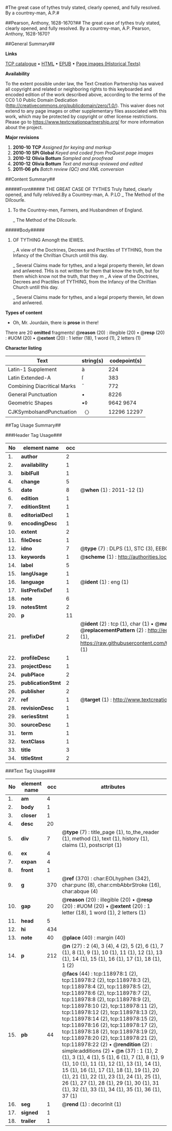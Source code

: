 #The great case of tythes truly stated, clearly opened, and fully resolved. By a countrey-man, A.P.#

##Pearson, Anthony, 1628-1670?##
The great case of tythes truly stated, clearly opened, and fully resolved. By a countrey-man, A.P.
Pearson, Anthony, 1628-1670?

##General Summary##

**Links**

[TCP catalogue](http://www.ota.ox.ac.uk/tcp/)  • 
[HTML](http://tei.it.ox.ac.uk/tcp/Texts-HTML/free/A91/A91565.html)  • 
[EPUB](http://tei.it.ox.ac.uk/tcp/Texts-EPUB/free/A91/A91565.epub) • 
[Page images (Historical Texts)](https://historicaltexts.jisc.ac.uk/eebo-99866694e)

**Availability**

To the extent possible under law, the Text Creation Partnership has waived all copyright and related or neighboring rights to this keyboarded and encoded edition of the work described above, according to the terms of the CC0 1.0 Public Domain Dedication (http://creativecommons.org/publicdomain/zero/1.0/). This waiver does not extend to any page images or other supplementary files associated with this work, which may be protected by copyright or other license restrictions. Please go to https://www.textcreationpartnership.org/ for more information about the project.

**Major revisions**

1. __2010-10__ __TCP__ *Assigned for keying and markup*
1. __2010-10__ __SPi Global__ *Keyed and coded from ProQuest page images*
1. __2010-12__ __Olivia Bottum__ *Sampled and proofread*
1. __2010-12__ __Olivia Bottum__ *Text and markup reviewed and edited*
1. __2011-06__ __pfs__ *Batch review (QC) and XML conversion*

##Content Summary##

#####Front#####
THE GREAT CASE OF TYTHES Truly ſtated, clearly opened, and fully reſolved.By a Countrey-man, A. P.LO
    _ The Method of the Diſcourſe.

1. To the Countrey-men, Farmers, and Husbandmen of England.

    _ The Method of the Diſcourſe.

#####Body#####

1. OF TYTHING Amongſt the IEWES.

    _ A view of the Doctrines, Decrees and Practiſes of TYTHING, from the Infancy of the Chriſtian Church untill this day.

    _ Several Claims made for tythes, and a legal property therein, ſet down and anſwered.
THis is not written for them that know the truth, but for them which know not the truth, that they m
    _ A view of the Doctrines, Decrees and Practiſes of TYTHING, from the Infancy of the Chriſtian Church untill this day.

    _ Several Claims made for tythes, and a legal property therein, ſet down and anſwered.

**Types of content**

  * Oh, Mr. Jourdain, there is **prose** in there!

There are 20 **omitted** fragments! 
 @__reason__ (20) : illegible (20)  •  @__resp__ (20) : #UOM (20)  •  @__extent__ (20) : 1 letter (18), 1 word (1), 2 letters (1)

**Character listing**


|Text|string(s)|codepoint(s)|
|---|---|---|
|Latin-1 Supplement|à|224|
|Latin Extended-A|ſ|383|
|Combining             Diacritical Marks|̄|772|
|General Punctuation|•|8226|
|Geometric Shapes|▪◊|9642 9674|
|CJKSymbolsandPunctuation|〈〉|12296 12297|

##Tag Usage Summary##

###Header Tag Usage###

|No|element name|occ|attributes|
|---|---|---|---|
|1.|__author__|2||
|2.|__availability__|1||
|3.|__biblFull__|1||
|4.|__change__|5||
|5.|__date__|8| @__when__ (1) : 2011-12 (1)|
|6.|__edition__|1||
|7.|__editionStmt__|1||
|8.|__editorialDecl__|1||
|9.|__encodingDesc__|1||
|10.|__extent__|2||
|11.|__fileDesc__|1||
|12.|__idno__|7| @__type__ (7) : DLPS (1), STC (3), EEBO-CITATION (1), PROQUEST (1), VID (1)|
|13.|__keywords__|1| @__scheme__ (1) : http://authorities.loc.gov/ (1)|
|14.|__label__|5||
|15.|__langUsage__|1||
|16.|__language__|1| @__ident__ (1) : eng (1)|
|17.|__listPrefixDef__|1||
|18.|__note__|6||
|19.|__notesStmt__|2||
|20.|__p__|11||
|21.|__prefixDef__|2| @__ident__ (2) : tcp (1), char (1)  •  @__matchPattern__ (2) : ([0-9\-]+):([0-9IVX]+) (1), (.+) (1)  •  @__replacementPattern__ (2) : http://eebo.chadwyck.com/downloadtiff?vid=$1&page=$2 (1), https://raw.githubusercontent.com/textcreationpartnership/Texts/master/tcpchars.xml#$1 (1)|
|22.|__profileDesc__|1||
|23.|__projectDesc__|1||
|24.|__pubPlace__|2||
|25.|__publicationStmt__|2||
|26.|__publisher__|2||
|27.|__ref__|1| @__target__ (1) : http://www.textcreationpartnership.org/docs/. (1)|
|28.|__revisionDesc__|1||
|29.|__seriesStmt__|1||
|30.|__sourceDesc__|1||
|31.|__term__|1||
|32.|__textClass__|1||
|33.|__title__|3||
|34.|__titleStmt__|2||


###Text Tag Usage###

|No|element name|occ|attributes|
|---|---|---|---|
|1.|__am__|4||
|2.|__body__|1||
|3.|__closer__|1||
|4.|__desc__|20||
|5.|__div__|7| @__type__ (7) : title_page (1), to_the_reader (1), method (1), text (1), history (1), claims (1), postscript (1)|
|6.|__ex__|4||
|7.|__expan__|4||
|8.|__front__|1||
|9.|__g__|370| @__ref__ (370) : char:EOLhyphen (342), char:punc (8), char:cmbAbbrStroke (16), char:abque (4)|
|10.|__gap__|20| @__reason__ (20) : illegible (20)  •  @__resp__ (20) : #UOM (20)  •  @__extent__ (20) : 1 letter (18), 1 word (1), 2 letters (1)|
|11.|__head__|5||
|12.|__hi__|434||
|13.|__note__|40| @__place__ (40) : margin (40)|
|14.|__p__|212| @__n__ (27) : 2 (4), 3 (4), 4 (2), 5 (2), 6 (1), 7 (1), 8 (1), 9 (1), 10 (1), 11 (1), 12 (1), 13 (1), 14 (1), 15 (1), 16 (1), 17 (1), 18 (1), 1 (2)|
|15.|__pb__|44| @__facs__ (44) : tcp:118978:1 (2), tcp:118978:2 (2), tcp:118978:3 (2), tcp:118978:4 (2), tcp:118978:5 (2), tcp:118978:6 (2), tcp:118978:7 (2), tcp:118978:8 (2), tcp:118978:9 (2), tcp:118978:10 (2), tcp:118978:11 (2), tcp:118978:12 (2), tcp:118978:13 (2), tcp:118978:14 (2), tcp:118978:15 (2), tcp:118978:16 (2), tcp:118978:17 (2), tcp:118978:18 (2), tcp:118978:19 (2), tcp:118978:20 (2), tcp:118978:21 (2), tcp:118978:22 (2)  •  @__rendition__ (2) : simple:additions (2)  •  @__n__ (37) : 1 (1), 2 (1), 3 (1), 4 (1), 5 (1), 6 (1), 7 (1), 8 (1), 9 (1), 10 (1), 11 (1), 12 (1), 13 (1), 14 (1), 15 (1), 16 (1), 17 (1), 18 (1), 19 (1), 20 (1), 21 (1), 22 (1), 23 (1), 24 (1), 25 (1), 26 (1), 27 (1), 28 (1), 29 (1), 30 (1), 31 (1), 32 (1), 33 (1), 34 (1), 35 (1), 36 (1), 37 (1)|
|16.|__seg__|1| @__rend__ (1) : decorInit (1)|
|17.|__signed__|1||
|18.|__trailer__|1||
